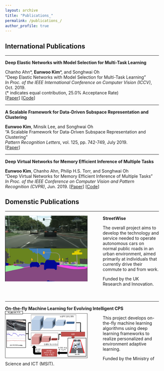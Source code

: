 ```yaml
---
layout: archive
title: "Publications_"
permalink: /publications_/
author_profile: true
---
```


## International Publications
-----
**Deep Elastic Networks with Model Selection for Multi-Task Learning** 
   
   Chanho Ahn\*, **Eunwoo Kim**\*, and Songhwai Oh     
   “Deep Elastic Networks with Model Selection for Multi-Task Learning”    
   *In Proc. of the IEEE International Conference on Computer Vision (ICCV)*, Oct. 2019.     
   (\* indicates  equal contribution, 25.0% Acceptance Rate)     
   [[Paper](https://arxiv.org/abs/1909.04860)] [[Code](https://github.com/rllab-snu/Deep-Elastic-Network)]

-----
**A Scalable Framework for Data-Driven Subspace Representation and Clustering** 

   **Eunwoo Kim**, Minsik Lee, and Songhwai Oh      
   “A Scalable Framework for Data-Driven Subspace Representation and Clustering”      
   *Pattern Recognition Letters*, vol. 125, pp. 742-749, July 2019.  
   [[Paper](https://www.sciencedirect.com/science/article/pii/S0167865519302107)] 

-----
**Deep Virtual Networks for Memory Efficient Inference of Multiple Tasks** 

   **Eunwoo Kim**, Chanho Ahn, Philip H.S. Torr, and Songhwai Oh     
   “Deep Virtual Networks for Memory Efficient Inference of Multiple Tasks”     
   *In Proc. of the IEEE Conference on Computer Vision and Pattern Recognition (CVPR)*, Jun.  2019.
   [[Paper](https://arxiv.org/abs/1904.04562)] [[Code](https://github.com/niceday15/deep-virtual-network-cifar)]

   
## Domenstic Publications
   
-----
**StreetWise**
<img src='/images/streetwise3.png' width="270" align="left" style="margin-right:50px">    
   
   The overall project aims to develop the technology and service needed to operate
   autonomous cars on normal public roads in an urban environment, aimed primarily
   at individuals that currently drive their commute to and from work.
   
   Funded by the UK Research and Innovation.<br/><br/><br/>
  
-----
**On-the-fly Machine Learning for Evolving Intelligent CPS**
<img src='/images/otfml.png' width="270" align="left" style="margin-right:50px">       
   
   This project develops on-the-fly machine learning algorithms using deep learning
   frameworks to realize personalized and environment adaptive learning.
   
   Funded by the Ministry of Science and ICT (MSIT).<br/><br/> 
  

